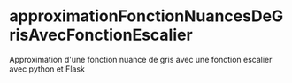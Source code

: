 # approximationFonctionNuancesDeGrisAvecFonctionEscalier
Approximation d'une fonction nuance de gris avec une fonction escalier avec python et Flask
